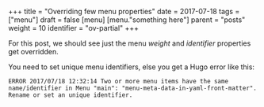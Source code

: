 +++
title = "Overriding few menu properties"
date = 2017-07-18
tags = ["menu"]
draft = false
[menu]
  [menu."something here"]
    parent = "posts"
    weight = 10
    identifier = "ov-partial"
+++

For this post, we should see just the menu _weight_ and _identifier_
properties get overridden.

You need to set unique menu identifiers, else you get a Hugo error
like this:

```text
ERROR 2017/07/18 12:32:14 Two or more menu items have the same name/identifier in Menu "main": "menu-meta-data-in-yaml-front-matter".
Rename or set an unique identifier.
```
